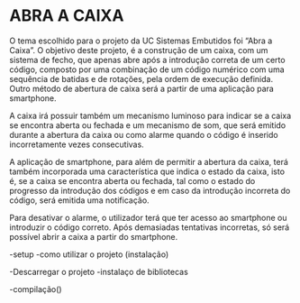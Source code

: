 # ABRA A CAIXA
O tema escolhido para o projeto da UC Sistemas Embutidos foi “Abra a Caixa”. O objetivo deste projeto, é a construção de um caixa, com um sistema de fecho, que apenas abre após a introdução correta de um certo código, composto por uma combinação de um código numérico com uma sequência de batidas e de rotações, pela ordem de execução definida.  Outro método de abertura de caixa será a partir de uma aplicação para smartphone.

A caixa irá possuir também um mecanismo luminoso para indicar se a caixa se encontra aberta ou fechada e um mecanismo de som, que será emitido durante a abertura da caixa ou como alarme quando o código é inserido incorretamente vezes consecutivas.

A aplicação de smartphone, para além de permitir a abertura da caixa, terá também incorporada uma característica que indica o estado da caixa, isto é, se a caixa se encontra aberta ou fechada, tal como o estado do progresso da introdução dos códigos e em caso da introdução incorreta do código, será emitida uma notificação. 

Para desativar o alarme, o utilizador terá que ter acesso ao smartphone ou introduzir o código correto. Após demasiadas tentativas incorretas, só será possível abrir a caixa a partir do smartphone.

-setup
-como utilizar o projeto (instalação) 
  
-Descarregar o projeto 
-instalaço de bibliotecas 

-compilação()

